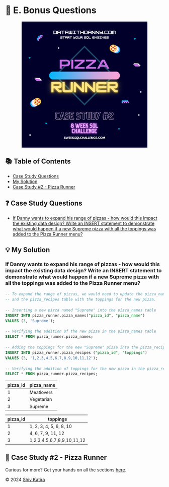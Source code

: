 # 🍕 E. Bonus Questions
<p align="center">
<img src="../../img/2.png" align="center" width="400" height="400" >

## 📚 Table of Contents

* [Case Study Questions](#-case-study-questions)
* [My Solution](#-my-solution)
* [Case Study #2 - Pizza Runner](#-case-study-2---pizza-runner)

## ❓ Case Study Questions

- [If Danny wants to expand his range of pizzas - how would this impact the existing data design? Write an INSERT statement to demonstrate what would happen if a new Supreme pizza with all the toppings was added to the Pizza Runner menu?](#if-danny-wants-to-expand-his-range-of-pizzas---how-would-this-impact-the-existing-data-design-write-an-insert-statement-to-demonstrate-what-would-happen-if-a-new-supreme-pizza-with-all-the-toppings-was-added-to-the-pizza-runner-menu) 

## 💡 My Solution

### If Danny wants to expand his range of pizzas - how would this impact the existing data design? Write an INSERT statement to demonstrate what would happen if a new Supreme pizza with all the toppings was added to the Pizza Runner menu?

```SQL
-- To expand the range of pizzas, we would need to update the pizza_names table with the new pizza name 
-- and the pizza_recipes table with the toppings for the new pizza.

-- Inserting a new pizza named "Supreme" into the pizza_names table
INSERT INTO pizza_runner.pizza_names("pizza_id", "pizza_name") 
VALUES (3, 'Supreme');

-- Verifying the addition of the new pizza in the pizza_names table
SELECT * FROM pizza_runner.pizza_names;

-- Adding the toppings for the new "Supreme" pizza into the pizza_recipes table
INSERT INTO pizza_runner.pizza_recipes ("pizza_id", "toppings") 
VALUES (3, '1,2,3,4,5,6,7,8,9,10,11,12');

-- Verifying the addition of toppings for the new pizza in the pizza_recipes table
SELECT * FROM pizza_runner.pizza_recipes;
```

| pizza_id | pizza_name |
| -------- | ---------- |
| 1        | Meatlovers |
| 2        | Vegetarian |
| 3        | Supreme    |

| pizza_id | toppings                   |
| -------- | -------------------------- |
| 1        | 1, 2, 3, 4, 5, 6, 8, 10    |
| 2        | 4, 6, 7, 9, 11, 12         |
| 3        | 1,2,3,4,5,6,7,8,9,10,11,12 |

## 🍕 Case Study #2 - Pizza Runner

Curious for more? Get your hands on all the sections [here](../README.md).

© 2024 [Shiv Katira](https://github.com/shivkatira)